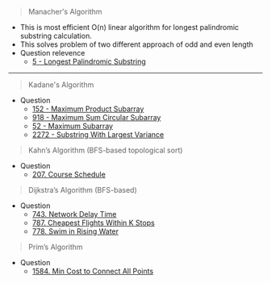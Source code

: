 > Manacher's Algorithm
* This is most efficient O(n) linear algorithm for longest palindromic substring calculation. 
* This solves problem of two different approach of odd and even length
* Question relevence
  * [5 - Longest Palindromic Substring](https://leetcode.com/problems/longest-palindromic-substring/)
***
> Kadane's Algorithm
* Question
  * [152 - Maximum Product Subarray](https://leetcode.com/problems/maximum-product-subarray/)
  * [918 - Maximum Sum Circular Subarray]()
  * [52 - Maximum Subarray](https://leetcode.com/problems/maximum-subarray/description/)
  * [2272 - Substring With Largest Variance]()
> Kahn’s Algorithm (BFS-based topological sort)
* Question
  * [207. Course Schedule](https://leetcode.com/problems/course-schedule/description/)
> Dijkstra’s Algorithm (BFS-based)
* Question
  * [743. Network Delay Time](https://leetcode.com/problems/network-delay-time/description/)
  * [787. Cheapest Flights Within K Stops](https://leetcode.com/problems/cheapest-flights-within-k-stops/description/)
  * [778. Swim in Rising Water](https://leetcode.com/problems/swim-in-rising-water/description/)
> Prim’s Algorithm
* Question
  * [1584. Min Cost to Connect All Points](https://leetcode.com/problems/min-cost-to-connect-all-points/description/)